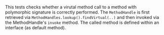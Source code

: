 [//]: # (MAIN: spm6.VirtualSPMCall)
This tests checks whether a virutal method call to a method with polymorphic signature is correctly performed.
The ```MethodHandle``` is first retrieved via ```MethodHandles.lookup().findVirtual(..)``` and then
invoked via the MethodHandle's ```invoke``` method. The called method is defined within an interface
(as default method).
